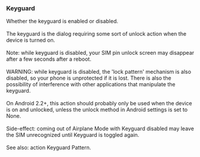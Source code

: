 ### Keyguard

Whether the keyguard is enabled or disabled.\
\
The keyguard is the dialog requiring some sort of unlock action when the
device is turned on.\
\
Note: while keyguard is disabled, your SIM pin unlock screen may
disappear after a few seconds after a reboot.\
\
WARNING: while keyguard is disabled, the \'lock pattern\' mechanism is
also disabled, so your phone is unprotected if it is lost. There is also
the possibility of interference with other applications that manipulate
the keyguard.\
\
On Android 2.2+, this action should probably only be used when the
device is on and unlocked, unless the unlock method in Android settings
is set to None.\
\
Side-effect: coming out of Airplane Mode with Keyguard disabled may
leave the SIM unrecognized until Keyguard is toggled again.\
\
See also: action Keyguard Pattern.
